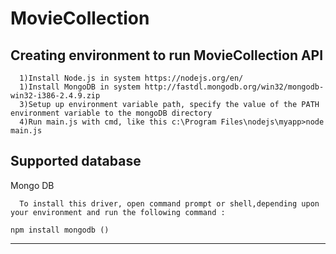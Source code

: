 # MovieCollection
Creating environment to run MovieCollection API
-----------------------------------------------
      1)Install Node.js in system https://nodejs.org/en/
      1)Install MongoDB in system http://fastdl.mongodb.org/win32/mongodb-win32-i386-2.4.9.zip
      3)Setup up environment variable path, specify the value of the PATH environment variable to the mongoDB directory
      4)Run main.js with cmd, like this c:\Program Files\nodejs\myapp>node main.js

Supported database
-------------------
Mongo DB

      To install this driver, open command prompt or shell,depending upon your environment and run the following command :
         
    npm install mongodb ()
-------------------
